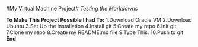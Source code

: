 #My Virtual Machine Project#
*Testing the Markdowns*

**To Make This Project Possible I had To:**
1.Download Oracle VM
2.Download Ubuntu
3.Set Up the installation 
4.Install git
5.Create my repo
6.Init git 
7.Clone my repo
8.Create my README.md file
9.Type This.
10.Push to git 
**End** 
